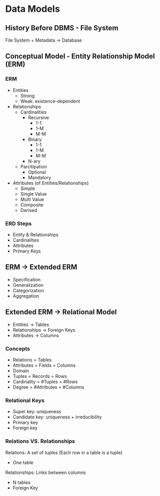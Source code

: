 # Data Models

## History Before DBMS - File System

File System + Metadata -> Database

## Conceptual Model - Entity Relationship Model (ERM)

### ERM

- Entities
  - Strong
  - Weak: existence-dependent
- Relationships
  - Cardinalities
    - Recursive
      - 1-1
      - 1-M
      - M-M
    - Binary
      - 1-1
      - 1-M
      - M-M
    - N-ary
  - Parcitipation
    - Optional
    - Mandatory
- Attributes (of Entities/Relationships)
  - Simple
  - Single Value
  - Multi Value
  - Composite
  - Derived

### ERD Steps

- Entity & Relationships
- Cardinalities
- Attributes
- Primary Keys

## ERM -> Extended ERM

- Specification
- Generalization
- Categorization
- Aggregation	

## Extended ERM -> Relational Model 

- Entities -> Tables
- Relationships -> Foreign Keys
- Attributes -> Columns

### Concepts

- Relations = Tables
- Attributes = Fields = Columns
- Domain 
- Tuples = Records = Rows
- Cardinality = #Tuples = #Rows
- Degree = #Attributes = #Columns

### Relational Keys

- Super key: uniqueness
- Candidate key: uniqueness + irreducibility
- Primary key
- Foreign key

### Relations VS. Relationships

Relations: A set of tuples (Each row in a table is a tuple)

-  One table

Relationships: Links between columns

- N tables
- Foreign Key
